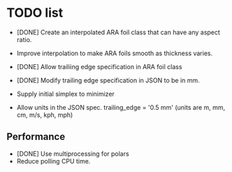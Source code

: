 # TODO list

* [DONE] Create an interpolated ARA foil class that can have any aspect ratio.
* Improve interpolation to make ARA foils smooth as thickness varies.
* [DONE] Allow trailiing edge specification in ARA foil class
* [DONE] Modify trailing edge specification in JSON to be in mm.
* Supply initial simplex to minimizer

* Allow units in the JSON spec. trailing_edge = '0.5 mm' (units are m, mm, cm, m/s, kph, mph)


## Performance

* [DONE] Use multiprocessing for polars
* Reduce polling CPU time.
